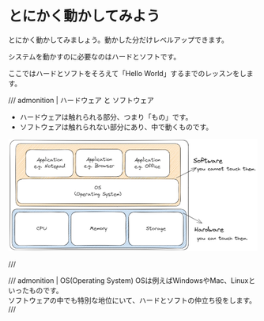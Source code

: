 # とにかく動かしてみよう

とにかく動かしてみましょう。動かした分だけレベルアップできます。

システムを動かすのに必要なのはハードとソフトです。

ここではハードとソフトをそろえて「Hello World」するまでのレッスンをします。

/// admonition | ハードウェア と ソフトウェア

- ハードウェアは触れられる部分、つまり「もの」です。
- ソフトウェアは触れられない部分にあり、中で動くものです。

![pc-hardware-software](pc-hardware-software.png)

///

/// admonition | OS(Operating System)
OSは例えばWindowsやMac、Linuxといったものです。  
ソフトウェアの中でも特別な地位にいて、ハードとソフトの仲立ち役をします。  
///
